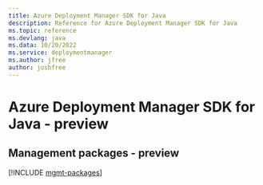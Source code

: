 ```yaml
---
title: Azure Deployment Manager SDK for Java
description: Reference for Azure Deployment Manager SDK for Java
ms.topic: reference
ms.devlang: java
ms.data: 10/20/2022
ms.service: deploymentmanager
ms.author: jfree
author: joshfree
---
```

# Azure Deployment Manager SDK for Java - preview

## Management packages - preview
[!INCLUDE [mgmt-packages](deployment-manager-mgmt-index.md)]